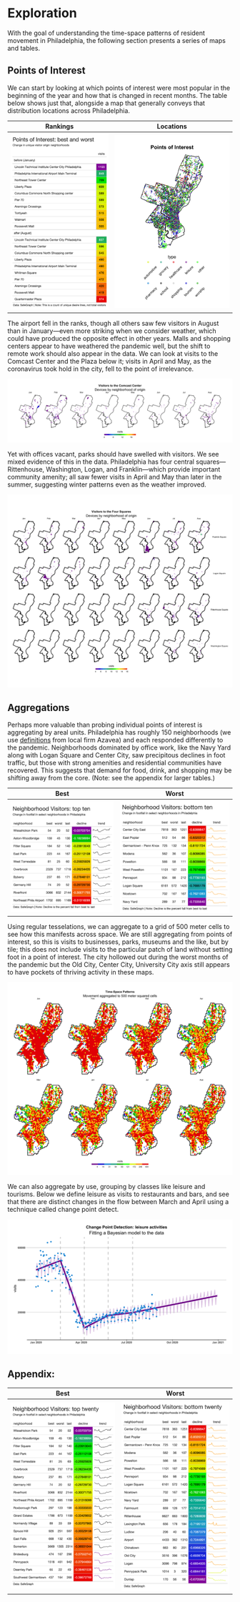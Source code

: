 Exploration
===========

With the goal of understanding the time-space patterns of resident
movement in Philadelphia, the following section presents a series of
maps and tables.

Points of Interest
------------------

We can start by looking at which points of interest were most popular in
the beginning of the year and how that is changed in recent months. The
table below shows just that, alongside a map that generally conveys that
distribution locations across Philadelphia.

<table>
<thead>
<tr class="header">
<th style="text-align: center;">Rankings</th>
<th style="text-align: center;">Locations</th>
</tr>
</thead>
<tbody>
<tr class="odd">
<td style="text-align: center;"><img src="https://raw.githubusercontent.com/asrenninger/philamonitor/master/viz/connections.png" /></td>
<td style="text-align: center;"><img src="https://raw.githubusercontent.com/asrenninger/philamonitor/master/viz/context.png" /></td>
</tr>
</tbody>
</table>

The airport fell in the ranks, though all others saw few visitors in
August than in January—even more striking when we consider weather,
which could have produced the opposite effect in other years. Malls and
shopping centers appear to have weathered the pandemic well, but the
shift to remote work should also appear in the data. We can look at
visits to the Comcast Center and the Plaza below it; visits in April and
May, as the coronavirus took hold in the city, fell to the point of
irrelevance.

![](https://raw.githubusercontent.com/asrenninger/philamonitor/master/viz/comcast.png)

Yet with offices vacant, parks should have swelled with visitors. We see
mixed evidence of this in the data. Philadelphia has four central
squares—Rittenhouse, Washington, Logan, and Franklin—which provide
important community amenity; all saw fewer visits in April and May than
later in the summer, suggesting winter patterns even as the weather
improved.

![](https://raw.githubusercontent.com/asrenninger/philamonitor/master/viz/parks.png)

Aggregations
------------

Perhaps more valuable than probing individual points of interest is
aggregating by areal units. Philadelphia has roughly 150 neighborhoods
(we use
[definitions](https://github.com/azavea/geo-data/tree/master/Neighborhoods_Philadelphia)
from local firm Azavea) and each responded differently to the pandemic.
Neighborhoods dominated by office work, like the Navy Yard along with
Logan Square and Center City, saw precipitous declines in foot traffic,
but those with strong amenities and residential communities have
recovered. This suggests that demand for food, drink, and shopping may
be shifting away from the core. (Note: see the appendix for larger
tables.)

<table>
<thead>
<tr class="header">
<th style="text-align: center;">Best</th>
<th style="text-align: center;">Worst</th>
</tr>
</thead>
<tbody>
<tr class="odd">
<td style="text-align: center;"><img src="https://raw.githubusercontent.com/asrenninger/philamonitor/master/viz/top10.png" /></td>
<td style="text-align: center;"><img src="https://raw.githubusercontent.com/asrenninger/philamonitor/master/viz/bottom10.png" /></td>
</tr>
</tbody>
</table>

Using regular tesselations, we can aggregate to a grid of 500 meter
cells to see how this manifests across space. We are still aggregating
from points of interest, so this is visits to businesses, parks, museums
and the like, but by tile; this does not include visits to the
particular patch of land without setting foot in a point of interest.
The city hollowed out during the worst months of the pandemic but the
Old City, Center City, University City axis still appears to have
pockets of thriving activity in these maps.

![](https://raw.githubusercontent.com/asrenninger/philamonitor/master/viz/grid.png)

We can also aggregate by use, grouping by classes like leisure and
tourisms. Below we define leisure as visits to restaurants and bars, and
see that there are distinct changes in the flow between March and April
using a technique called change point detect.

![](https://raw.githubusercontent.com/asrenninger/philamonitor/master/viz/changepoints.png)

Appendix:
---------

<table>
<thead>
<tr class="header">
<th style="text-align: center;">Best</th>
<th style="text-align: center;">Worst</th>
</tr>
</thead>
<tbody>
<tr class="odd">
<td style="text-align: center;"><img src="https://raw.githubusercontent.com/asrenninger/philamonitor/master/viz/top20.png" /></td>
<td style="text-align: center;"><img src="https://raw.githubusercontent.com/asrenninger/philamonitor/master/viz/bottom20.png" /></td>
</tr>
</tbody>
</table>

